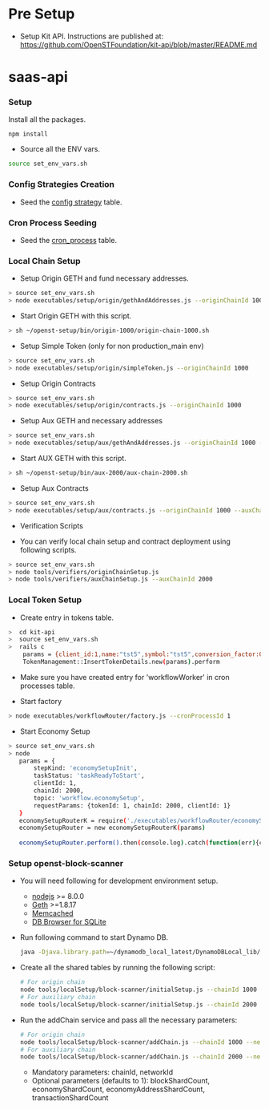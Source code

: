 # Pre Setup

* Setup Kit API. Instructions are published at:  
  https://github.com/OpenSTFoundation/kit-api/blob/master/README.md

# saas-api

### Setup
Install all the packages.
```
npm install
```

* Source all the ENV vars.
```bash
source set_env_vars.sh
```

### Config Strategies Creation

- Seed the [config strategy](https://github.com/OpenSTFoundation/saas-api/blob/master/configStrategySeed.md) table.

### Cron Process Seeding

- Seed the [cron_process](https://github.com/OpenSTFoundation/saas-api/blob/master/cronProcessSeed.md) table.

### Local Chain Setup

* Setup Origin GETH and fund necessary addresses.
```bash
> source set_env_vars.sh
> node executables/setup/origin/gethAndAddresses.js --originChainId 1000
```

* Start Origin GETH with this script.
```bash
> sh ~/openst-setup/bin/origin-1000/origin-chain-1000.sh
```

* Setup Simple Token (only for non production_main env)
```bash
> source set_env_vars.sh
> node executables/setup/origin/simpleToken.js --originChainId 1000
```

* Setup Origin Contracts
```bash
> source set_env_vars.sh
> node executables/setup/origin/contracts.js --originChainId 1000
```

* Setup Aux GETH and necessary addresses
```bash
> source set_env_vars.sh
> node executables/setup/aux/gethAndAddresses.js --originChainId 1000 --auxChainId 2000
```

* Start AUX GETH with this script.
```bash
> sh ~/openst-setup/bin/aux-2000/aux-chain-2000.sh
```

* Setup Aux Contracts
```bash
> source set_env_vars.sh
> node executables/setup/aux/contracts.js --originChainId 1000 --auxChainId 2000
```

* Verification Scripts
- You can verify local chain setup and contract deployment using following scripts.
```bash
> source set_env_vars.sh
> node tools/verifiers/originChainSetup.js
> node tools/verifiers/auxChainSetup.js --auxChainId 2000
```
### Local Token Setup
* Create entry in tokens table.
```bash
>  cd kit-api
>  source set_env_vars.sh
>  rails c 
    params = {client_id:1,name:"tst5",symbol:"tst5",conversion_factor:0.8}
    TokenManagement::InsertTokenDetails.new(params).perform
```

* Make sure you have created entry for 'workflowWorker' in cron processes table.

* Start factory
```bash
> node executables/workflowRouter/factory.js --cronProcessId 1
```

* Start Economy Setup
```bash
> source set_env_vars.sh
> node
   params = {
       stepKind: 'economySetupInit',
       taskStatus: 'taskReadyToStart',
       clientId: 1,
       chainId: 2000,
       topic: 'workflow.economySetup',
       requestParams: {tokenId: 1, chainId: 2000, clientId: 1}
   }
   economySetupRouterK = require('./executables/workflowRouter/economySetupRouter.js')
   economySetupRouter = new economySetupRouterK(params)
   
   economySetupRouter.perform().then(console.log).catch(function(err){console.log('err', err)})
```

### Setup openst-block-scanner

* You will need following for development environment setup.
    - [nodejs](https://nodejs.org/) >= 8.0.0
    - [Geth](https://github.com/ethereum/go-ethereum/) >=1.8.17
    - [Memcached](https://memcached.org/)
    - [DB Browser for SQLite](https://sqlitebrowser.org/)

* Run following command to start Dynamo DB.
  ```bash
  java -Djava.library.path=~/dynamodb_local_latest/DynamoDBLocal_lib/ -jar ~/dynamodb_local_latest/DynamoDBLocal.jar -sharedDb -dbPath ~/dynamodb_local_latest/
  ```

* Create all the shared tables by running the following script: 
    ```bash
    # For origin chain
    node tools/localSetup/block-scanner/initialSetup.js --chainId 1000
    # For auxiliary chain
    node tools/localSetup/block-scanner/initialSetup.js --chainId 2000
    ```
* Run the addChain service and pass all the necessary parameters:
    ```bash
    # For origin chain
    node tools/localSetup/block-scanner/addChain.js --chainId 1000 --networkId 1000 --blockShardCount 2 --economyShardCount 2 --economyAddressShardCount 2 --transactionShardCount 2
    # For auxiliary chain
    node tools/localSetup/block-scanner/addChain.js --chainId 2000 --networkId 2000 --blockShardCount 2 --economyShardCount 2 --economyAddressShardCount 2 --transactionShardCount 2
    ```
    * Mandatory parameters: chainId, networkId
    * Optional parameters (defaults to 1): blockShardCount, economyShardCount, economyAddressShardCount, transactionShardCount
   
